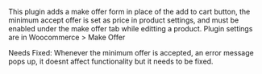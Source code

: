 This plugin adds a make offer form in place of the add to cart button, the minimum accept offer is set as price in product settings, and must be enabled under the make offer tab while editting a product.
Plugin settings are in Woocommerce > Make Offer

Needs Fixed: Whenever the minimum offer is accepted, an error message pops up, it doesnt affect functionality but it needs to be fixed.
